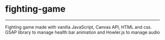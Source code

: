 # fighting-game
***
Fighting game made with vanilla JavaScript, Canvas API, HTML and css.  
GSAP library to manage health bar animation and Howler.js to manage audio
